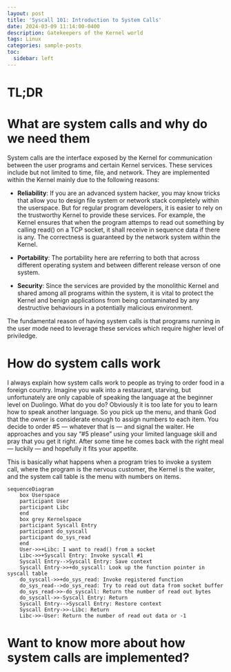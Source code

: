 ```yaml
---
layout: post
title: 'Syscall 101: Introduction to System Calls'
date: 2024-03-09 11:14:00-0400
description: Gatekeepers of the Kernel world
tags: Linux
categories: sample-posts
toc:
  sidebar: left
---
```


# TL;DR

# What are system calls and why do we need them

System calls are the interface exposed by the Kernel for communication between the user programs and certain Kernel services. These services include but not limited to time, file, and network. They are implemented within the Kernel mainly due to the following reasons: 

* **Reliability**: If you are an advanced system hacker, you may know tricks that allow you to design file system or network stack completely within the userspace. But for regular program developers, it is easier to rely on the trustworthy Kernel to provide these services. For example, the Kernel ensures that when the program attemps to read out something by calling read() on a TCP socket, it shall receive in sequence data if there is any. The correctness is guaranteed by the network system within the Kernel.

* **Portability**: The portability here are referring to both that across different operating system and between different release verson of one system.

* **Security**: Since the services are provided by the monolithic Kernel and shared among all programs within the system, it is vital to protect the Kernel and benign applications from being contaminated by any destructive behaviours in a potentially malicious environment.

The fundamental reason of having system calls is that programs running in the user mode need to leverage these services which require higher level of priviledge. 

<!-- (a) These services are shared by all processes in the operating system and  The program running in user space need to leverage the services provided by the Kernel, and (b)  -->

# How do system calls work

I always explain how system calls work to people as trying to order food in a foreign country. Imagine you walk into a restaurant, starving, but unfortunately are only capable of speaking the language at the beginner level on Duolingo. What do you do? Obviously it is too late for you to learn how to speak another language. So you pick up the menu, and thank God that the owner is considerate enough to assign numbers to each item. You decide to order #5 — whatever that is — and signal the waiter. He approaches and you say “#5 please” using your limited language skill and pray that you get it right. After some time he comes back with the right meal — luckily — and hopefully it fits your appetite. 

This is basically what happens when a program tries to invoke a system call, where the program is the nervous customer, the Kernel is the waiter, and the system call table is the menu with numbers on items.

```mermaid
sequenceDiagram
    box Userspace
    participant User
    participant Libc
    end
    box grey Kernelspace
    participant Syscall Entry
    participant do_syscall
    participant do_sys_read
    end
    User->>+Libc: I want to read() from a socket
    Libc->>+Syscall Entry: Invoke syscall #1
    Syscall Entry-->Syscall Entry: Save context
    Syscall Entry->>+do_syscall: Look up the function pointer in syscall table
    do_syscall->>+do_sys_read: Invoke registered function
    do_sys_read-->do_sys_read: Try to read out data from socket buffer
    do_sys_read->>-do_syscall: Return the number of read out bytes 
    do_syscall->>-Syscall Entry: Return
    Syscall Entry-->Syscall Entry: Restore context
    Syscall Entry->>-Libc: Return
    Libc->>-User: Return the number of read out data or -1
```

# Want to know more about how system calls are implemented?

